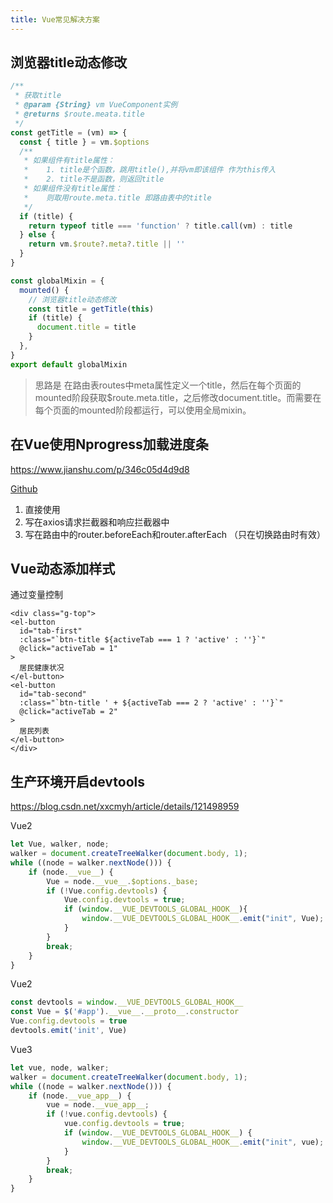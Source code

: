 ```yaml
---
title: Vue常见解决方案
---
```


## 浏览器title动态修改

```js
/**
 * 获取title
 * @param {String} vm VueComponent实例
 * @returns $route.meata.title
 */
const getTitle = (vm) => {
  const { title } = vm.$options
  /**
   * 如果组件有title属性：
   *    1. title是个函数，跳用title(),并将vm即该组件 作为this传入
   *    2. title不是函数，则返回title
   * 如果组件没有title属性：
   *    则取用route.meta.title 即路由表中的title
   */
  if (title) {
    return typeof title === 'function' ? title.call(vm) : title
  } else {
    return vm.$route?.meta?.title || ''
  }
}

const globalMixin = {
  mounted() {
    // 浏览器title动态修改
    const title = getTitle(this)
    if (title) {
      document.title = title
    }
  },
}
export default globalMixin
```

> 思路是 在路由表routes中meta属性定义一个title，然后在每个页面的mounted阶段获取$route.meta.title，之后修改document.title。而需要在每个页面的mounted阶段都运行，可以使用全局mixin。

## 在Vue使用Nprogress加载进度条

https://www.jianshu.com/p/346c05d4d9d8

[Github](https://github.com/rstacruz/nprogress)

1. 直接使用
2. 写在axios请求拦截器和响应拦截器中
3. 写在路由中的router.beforeEach和router.afterEach （只在切换路由时有效）

## Vue动态添加样式

通过变量控制

```vue
<div class="g-top">
<el-button
  id="tab-first"
  :class="`btn-title ${activeTab === 1 ? 'active' : ''}`"
  @click="activeTab = 1"
>
  居民健康状况
</el-button>
<el-button
  id="tab-second"
  :class="`btn-title ' + ${activeTab === 2 ? 'active' : ''}`"
  @click="activeTab = 2"
>
  居民列表
</el-button>
</div>
```



## 生产环境开启devtools

https://blog.csdn.net/xxcmyh/article/details/121498959

Vue2

```js
let Vue, walker, node; 
walker = document.createTreeWalker(document.body, 1); 
while ((node = walker.nextNode())) { 
	if (node.__vue__) { 
		Vue = node.__vue__.$options._base; 
		if (!Vue.config.devtools) { 
			Vue.config.devtools = true; 
			if (window.__VUE_DEVTOOLS_GLOBAL_HOOK__){
				window.__VUE_DEVTOOLS_GLOBAL_HOOK__.emit("init", Vue);
			} 
		} 
		break; 
	} 
}
```

Vue2

```js
const devtools = window.__VUE_DEVTOOLS_GLOBAL_HOOK__
const Vue = $('#app').__vue__.__proto__.constructor
Vue.config.devtools = true
devtools.emit('init', Vue)
```





Vue3

```js
let vue, node, walker; 
walker = document.createTreeWalker(document.body, 1); 
while ((node = walker.nextNode())) { 
	if (node.__vue_app__) { 
		vue = node.__vue_app__; 
		if (!vue.config.devtools) { 
			vue.config.devtools = true; 
			if (window.__VUE_DEVTOOLS_GLOBAL_HOOK__) {
				window.__VUE_DEVTOOLS_GLOBAL_HOOK__.emit("init", vue);
			} 
		} 
		break; 
	} 
}
```

